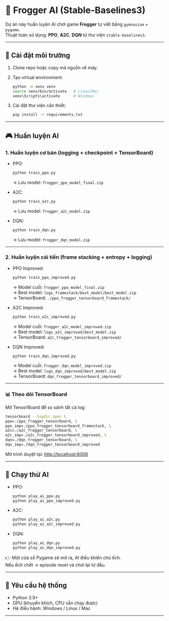# 🐸 Frogger AI (Stable-Baselines3)

Dự án này huấn luyện AI chơi game **Frogger** tự viết bằng `gymnasium` + `pygame`.  
Thuật toán sử dụng: **PPO**, **A2C**, **DQN** từ thư viện `stable-baselines3`.

---

## 🚀 Cài đặt môi trường

1. Clone repo hoặc copy mã nguồn về máy.  
2. Tạo virtual environment:

   ```bash
   python -m venv venv
   source venv/bin/activate   # Linux/Mac
   venv\Scripts\activate      # Windows
   ```

3. Cài đặt thư viện cần thiết:

   ```bash
   pip install -r requirements.txt
   ```

---

## 🎮 Huấn luyện AI

### 1️. Huấn luyện cơ bản (logging + checkpoint + TensorBoard)

- PPO:
  ```bash
  python train_ppo.py
  ```
  → Lưu model: `frogger_ppo_model_final.zip`

- A2C:
  ```bash
  python train_a2c.py
  ```
  → Lưu model: `frogger_a2c_model.zip`

- DQN:
  ```bash
  python train_dqn.py
  ```
  → Lưu model: `frogger_dqn_model.zip`

---

### 2️. Huấn luyện cải tiến (frame stacking + entropy + logging)

- PPO Improved:
  ```bash
  python train_ppo_improved.py
  ```
  → Model cuối: `frogger_ppo_model_final.zip`  
  → Best model: `logs_framestack/best_model/best_model.zip`  
  → TensorBoard: `./ppo_frogger_tensorboard_framestack/`

- A2C Improved:
  ```bash
  python train_a2c_improved.py
  ```
  → Model cuối: `frogger_a2c_model_improved.zip`  
  → Best model: `logs_a2c_improved/best_model.zip`  
  → TensorBoard: `a2c_frogger_tensorboard_improved/`

- DQN Improved:
  ```bash
  python train_dqn_improved.py
  ```
  → Model cuối: `frogger_dqn_model_improved.zip`  
  → Best model: `logs_dqn_improved/best_model.zip`  
  → TensorBoard: `dqn_frogger_tensorboard_improved/`

---

### 📊 Theo dõi TensorBoard

Mở TensorBoard để so sánh tất cả log:

```bash
tensorboard --logdir_spec \
ppo=./ppo_frogger_tensorboard, \
ppo_imp=./ppo_frogger_tensorboard_framestack, \
a2c=./a2c_frogger_tensorboard, \
a2c_imp=./a2c_frogger_tensorboard_improved, \
dqn=./dqn_frogger_tensorboard, \
dqn_imp=./dqn_frogger_tensorboard_improved
```

Mở trình duyệt tại: [http://localhost:6006](http://localhost:6006)

---

## 🎥 Chạy thử AI

- PPO:
  ```bash
  python play_ai_ppo.py
  python play_ai_ppo_improved.py
  ```

- A2C:
  ```bash
  python play_ai_a2c.py
  python play_ai_a2c_improved.py
  ```

- DQN:
  ```bash
  python play_ai_dqn.py
  python play_ai_dqn_improved.py
  ```

👉 Một cửa sổ Pygame sẽ mở ra, AI điều khiển chú ếch.  
Nếu ếch chết → episode reset và chơi lại từ đầu.

---

## 📌 Yêu cầu hệ thống

- Python 3.9+  
- GPU (khuyến khích, CPU vẫn chạy được)  
- Hệ điều hành: Windows / Linux / Mac

---
